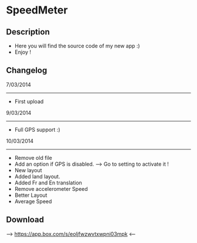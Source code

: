 SpeedMeter
==========
Description
---
* Here you will find the source code of my new app :)
* Enjoy !


Changelog
---
7/03/2014
___

* First upload


9/03/2014
___
* Full GPS support :)


10/03/2014
___
* Remove old file
* Add an option if GPS is disabled. --> Go to setting to activate it !
* New layout 
* Added land layout.
* Added Fr and En translation
* Remove accelerometer Speed
* Better Layout
* Average Speed


Download
---
 --> https://app.box.com/s/eoljfwzwvtxwpni03mpk <--
